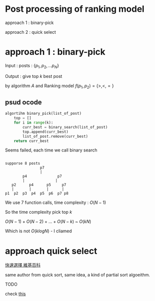 # Post processing of ranking model

approach 1 : binary-pick

approach 2 : quick select

# approach 1 : binary-pick

Input : posts : $\{p_1, p_2, ...p_N\}$ 

Output : give top $k$ best post 

by algorithm $A$ and Ranking model $f(p_1, p_2) = \{>, <, =\}$

## psud ocode

``` Python
algortihm binary_pick(list_of_post)
    top = []
    for i in range(k):
        curr_best = binary_search(list_of_post)
        top.append(curr_best)
        list_of_post.remove(curr_best)
    return curr_best
```

Seems failed, each time we call binary search

``` 

supporse 8 posts
                p7
                |
        p4              p7  
        |              |
   p2      p4      p5     p7
   |       |       |      |
p1  p2  p3  p4  p5  p6  p7 p8
```

We use 7 function calls, time complexity : $O(N-1)$

So the time complexity pick top $k$

$O(N-1) + O(N-2) + ... + O(N-k)$ ~ $O(kN)$

Which is not $O(klogN)$ - I cliamed

# approach quick select

[快速選擇 維基百科](https://zh.m.wikipedia.org/zh-tw/%E5%BF%AB%E9%80%9F%E9%80%89%E6%8B%A9)

same author from quick sort, same idea, a kind of partial sort algoeithm.

TODO

check [this](https://www.itread01.com/content/1545039782.html)
